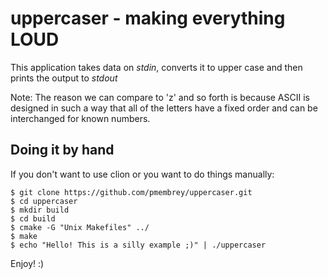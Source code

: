 # uppercaser - making everything LOUD

This application takes data on *stdin*, converts it to upper case and then prints the output to *stdout*

Note: The reason we can compare to 'z' and so forth is because ASCII is designed in such a way that
all of the letters have a fixed order and can be interchanged for known numbers.

## Doing it by hand

If you don't want to use clion or you want to do things manually:

    $ git clone https://github.com/pmembrey/uppercaser.git
    $ cd uppercaser
    $ mkdir build
    $ cd build
    $ cmake -G "Unix Makefiles" ../
    $ make
    $ echo "Hello! This is a silly example ;)" | ./uppercaser

Enjoy! :)